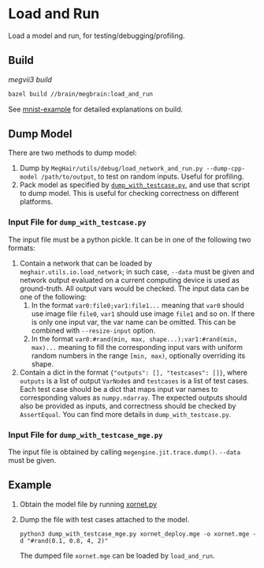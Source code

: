 # Load and Run

Load a model and run, for testing/debugging/profiling.

## Build
*megvii3 build*
```sh
bazel build //brain/megbrain:load_and_run
```

See [mnist-example](../mnist-example) for detailed explanations on build.

## Dump Model

There are two methods to dump model:

1. Dump by `MegHair/utils/debug/load_network_and_run.py --dump-cpp-model
   /path/to/output`, to test on random inputs. Useful for profiling.
2. Pack model as specified by
   [`dump_with_testcase.py`](dump_with_testcase.py), and use
   that script to dump model. This is useful for checking correctness on
   different platforms.

### Input File for `dump_with_testcase.py`

The input file must be a python pickle. It can be in one of the following two
formats:

1. Contain a network that can be loaded by `meghair.utils.io.load_network`; in
   such case, `--data` must be given and network output evaluated on a current
   computing device is used as ground-truth. All output vars would be checked.
   The input data can be one of the following:
   1. In the format `var0:file0;var1:file1...` meaning that `var0` should use
      image file `file0`, `var1` should use image `file1` and so on. If there
      is only one input var, the var name can be omitted. This can be combined
      with `--resize-input` option.
   2. In the format `var0:#rand(min, max, shape...);var1:#rand(min, max)...` 
      meaning to fill the corresponding input vars with uniform random numbers 
      in the range `[min, max)`, optionally overriding its shape.
2. Contain a dict in the format `{"outputs": [], "testcases": []}`, where
   `outputs` is a list of output `VarNode`s and `testcases` is a list of test
   cases. Each test case should be a dict that maps input var names to
   corresponding values as `numpy.ndarray`. The expected outputs should also be
   provided as inputs, and correctness should be checked by `AssertEqual`. You
   can find more details in `dump_with_testcase.py`.

### Input File for `dump_with_testcase_mge.py`

The input file is obtained by calling `megengine.jit.trace.dump()`.
`--data` must be given.

## Example

1. Obtain the model file by running [xornet.py](../../python_module/examples/xor/xornet.py)

2. Dump the file with test cases attached to the model.

    ```
    python3 dump_with_testcase_mge.py xornet_deploy.mge -o xornet.mge -d "#rand(0.1, 0.8, 4, 2)"
    ```

    The dumped file `xornet.mge` can be loaded by `load_and_run`.
